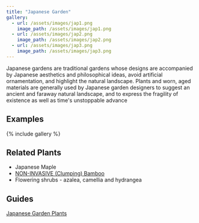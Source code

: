 ```yaml
---
title: "Japanese Garden"
gallery:
  - url: /assets/images/jap1.png
    image_path: /assets/images/jap1.png
  - url: /assets/images/jap2.png
    image_path: /assets/images/jap2.png
  - url: /assets/images/jap3.png
    image_path: /assets/images/jap3.png
---
```


Japanese gardens are traditional gardens whose designs are accompanied by Japanese aesthetics and philosophical ideas, avoid artificial ornamentation, and highlight the natural landscape. Plants and worn, aged materials are generally used by Japanese garden designers to suggest an ancient and faraway natural landscape, and to express the fragility of existence as well as time's unstoppable advance


## Examples
{% include gallery %}

## Related Plants
- Japanese Maple
- [NON-INVASIVE (Clumping) Bamboo](https://www.bambootexas.com/about-bamboo)
- Flowering shrubs - azalea, camellia and hydrangea

## Guides
[Japanese Garden Plants](https://www.hgtv.com/outdoors/landscaping-and-hardscaping/design/japanese-garden-plants)
